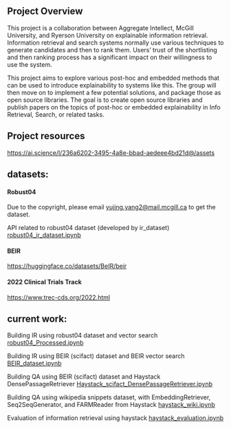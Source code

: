 ## Project Overview

This project is a collaboration between Aggregate Intellect, McGill University, and Ryerson University on explainable information retrieval. Information retrieval and search systems normally use various techniques to generate candidates and then to rank them. Users’ trust of the shortlisting and then ranking process has a significant impact on their willingness to use the system.

This project aims to explore various post-hoc and embedded methods that can be used to introduce explainability to systems like this. The group will then move on to implement a few potential solutions, and package those as open source libraries. The goal is to create open source libraries and publish papers on the topics of post-hoc or embedded explainability in Info Retrieval, Search, or related tasks. 

## Project resources
https://ai.science/l/236a6202-3495-4a8e-bbad-aedeee4bd21d@/assets

## datasets:

#### Robust04
Due to the copyright, please email yujing.yang2@mail.mcgill.ca to get the dataset. 

API related to robust04 dataset (developed by ir_dataset) [robust04_ir_dataset.ipynb](https://github.com/Aggregate-Intellect/xir/blob/main/robust04_ir_dataset.ipynb)

#### BEIR
https://huggingface.co/datasets/BeIR/beir

#### 2022 Clinical Trials Track
https://www.trec-cds.org/2022.html

## current work:
Building IR using robust04 dataset and vector search [robust04_Processed.ipynb](https://github.com/Aggregate-Intellect/xir/blob/main/robust04_Processed.ipynb)

Building IR using BEIR (scifact) dataset and BEIR vector search [BEIR_dataset.ipynb](https://github.com/Aggregate-Intellect/xir/blob/main/BEIR_dataset.ipynb)

Building QA using BEIR (scifact) dataset and Haystack DensePassageRetriever [Haystack_scifact_DensePassageRetriever.ipynb](https://github.com/Aggregate-Intellect/xir/blob/main/Haystack_scifact_DensePassageRetriever.ipynb)

Building QA using wikipedia snippets dataset, with EmbeddingRetriever, Seq2SeqGenerator, and FARMReader from Haystack [haystack_wiki.ipynb](https://github.com/Aggregate-Intellect/xir/blob/main/haystack_wiki.ipynb)

Evaluation of information retrieval using haystack [haystack_evaluation.ipynb](https://github.com/Aggregate-Intellect/xir/blob/main/Haystack_evaluation.ipynb)
